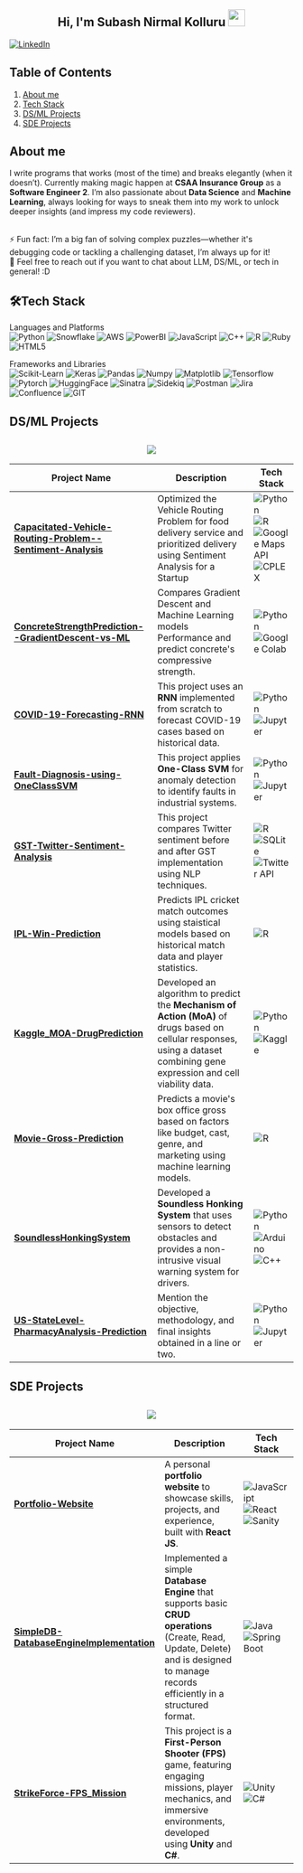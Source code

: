<h2 align="center">Hi, I'm Subash Nirmal Kolluru  <img src="https://user-images.githubusercontent.com/39955420/147578264-bae0526c-028a-49d2-8af8-d08bb4edbd2a.gif" height="30" width="30"></h2>
 
[![LinkedIn](https://img.shields.io/badge/LinkedIn-%230077B5.svg?style=for-the-badge&logo=linkedin&logoColor=white)](https://www.linkedin.com/in/subash-nirmal-kolluru/)

<!-- <h2 align="center"><img src="https://i.giphy.com/media/v1.Y2lkPTc5MGI3NjExcDc5Z2R3Z3k5aGQ5ZWpjd3lmcHV0ejh5ZnJzaDljN284dGloa3BwOSZlcD12MV9pbnRlcm5hbF9naWZfYnlfaWQmY3Q9Zw/Kq78tSGO0zVLHEexb8/giphy.gif"></h2> -->

## Table of Contents  

1. [About me](#about-me) 
2. [Tech Stack](#tech-stack) 
3. [DS/ML Projects](#dsml-projects)  
4. [SDE Projects](#sde-projects)   


<h2>About me</h2>

I write programs that works (most of the time) and breaks elegantly (when it doesn’t). Currently making magic happen at **CSAA Insurance Group** as a **Software Engineer 2**. I’m also passionate about **Data Science** and **Machine Learning**, always looking for ways to sneak them into my work to unlock deeper insights (and impress my code reviewers).


<br />
⚡ Fun fact: I’m a big fan of solving complex puzzles—whether it's debugging code or tackling a challenging dataset, I’m always up for it!
<br />
💬 Feel free to reach out if you want to chat about LLM, DS/ML, or tech in general! :D

<h2>🛠Tech Stack</h2>

Languages and Platforms  
![Python](https://img.shields.io/badge/Python-%230769AD.svg?style=for-the-badge&logo=python&logoColor=yellow)
![Snowflake](https://img.shields.io/badge/Snowflake-%23F0FFFF.svg?style=for-the-badge&logo=snowflake&logoColor=blue)
![AWS](https://img.shields.io/badge/AWS-%233334.svg?style=for-the-badge&logo=amazonwebservices&logoColor=yellow)
![PowerBI](https://img.shields.io/badge/PowerBI-%23FFFF00.svg?style=for-the-badge&logo=powerbi&logoColor=black)
![JavaScript](https://img.shields.io/badge/javascript-%23323330.svg?style=for-the-badge&logo=javascript&logoColor=%23F7DF1E)
![C++](https://img.shields.io/badge/C++-%23B0C0B0.svg?style=for-the-badge&logo=cplusplus&logoColor=blue)
![R](https://img.shields.io/badge/R-%23F6FFFF.svg?style=for-the-badge&logo=r&logoColor=blue)
![Ruby](https://img.shields.io/badge/Ruby-%23B0B0B0.svg?style=for-the-badge&logo=ruby&logoColor=red)
![HTML5](https://img.shields.io/badge/html5-%23E34F26.svg?style=for-the-badge&logo=html5&logoColor=white)

Frameworks and Libraries  
![Scikit-Learn](https://img.shields.io/badge/Scikit--Learn-%23F7931E.svg?style=for-the-badge&logo=scikit-learn&logoColor=blue)
![Keras](https://img.shields.io/badge/Keras-%23D02000.svg?style=for-the-badge&logo=keras&logoColor=white)
![Pandas](https://img.shields.io/badge/Pandas-%23152458.svg?style=for-the-badge&logo=pandas&logoColor=white)
![Numpy](https://img.shields.io/badge/NumPy-%23013243.svg?style=for-the-badge&logo=numpy&logoColor=white)
![Matplotlib](https://img.shields.io/badge/Matplotlib-%230673A5.svg?style=for-the-badge&logo=matplotlib&logoColor=white)
![Tensorflow](https://img.shields.io/badge/TensorFlow-%23FF6F00.svg?style=for-the-badge&logo=tensorflow&logoColor=white)
![Pytorch](https://img.shields.io/badge/PyTorch-%23EE4C2C.svg?style=for-the-badge&logo=pytorch&logoColor=white)
![HuggingFace](https://img.shields.io/badge/Hugging%20Face-%23FFAE00.svg?style=for-the-badge&logo=huggingface&logoColor=white)
![Sinatra](https://img.shields.io/badge/Sinatra-%23FF0000.svg?style=for-the-badge&logo=rubysinatra&logoColor=white)
![Sidekiq](https://img.shields.io/badge/Sidekiq-%23DC382D.svg?style=for-the-badge&logo=sidekiq&logoColor=white)
![Postman](https://img.shields.io/badge/Postman-%23FF6C37.svg?style=for-the-badge&logo=postman&logoColor=white)
![Jira](https://img.shields.io/badge/JIRA-%230052CC.svg?style=for-the-badge&logo=jira&logoColor=whitee)
![Confluence](https://img.shields.io/badge/Confluence-%232671E5.svg?style=for-the-badge&logo=confluence&logoColor=white)
![GIT](https://img.shields.io/badge/Git-%23F05033.svg?style=for-the-badge&logo=git&logoColor=white)


## DS/ML Projects  

<h2 align="center"><img src="https://i.giphy.com/media/v1.Y2lkPTc5MGI3NjExNXZuMnN3dzA3Zjd5b21kM2l4YzBoNTBjd2o5dTc1ZXR4a3BsNmVmNCZlcD12MV9pbnRlcm5hbF9naWZfYnlfaWQmY3Q9Zw/5k5vZwRFZR5aZeniqb/giphy.gif"></h2>

| Project Name                     | Description                                                                                 | Tech Stack                                     |
|-----------------------------------|---------------------------------------------------------------------------------------------|--------------------------------------------------|
| **[Capacitated-Vehicle-Routing-Problem--Sentiment-Analysis](./DS-ML/Capacitated-Vehicle-Routing-Problem--Sentiment-Analysis/)**      | Optimized the Vehicle Routing Problem for food delivery service and prioritized delivery using Sentiment Analysis for a Startup         | ![Python](https://img.shields.io/badge/Python-%230769AD.svg?style=for-the-badge&logo=python&logoColor=yellow) <br> ![R](https://img.shields.io/badge/R-%23F6FFFF.svg?style=for-the-badge&logo=r&logoColor=blue) <br> ![Google Maps API](https://img.shields.io/badge/Google_Maps_API-%234285F4.svg?style=for-the-badge&logo=google-maps&logoColor=white) <br> ![CPLEX](https://img.shields.io/badge/CPLEX-%230E6D3A.svg?style=for-the-badge&logo=ibm&logoColor=white)    |
| **[ConcreteStrengthPrediction--GradientDescent-vs-ML](./DS-ML/ConcreteStrengthPrediction--GradientDescent-vs-ML/)**      | Compares Gradient Descent and Machine Learning models Performance and predict concrete's compressive strength.          | ![Python](https://img.shields.io/badge/Python-%230769AD.svg?style=for-the-badge&logo=python&logoColor=yellow) <br>   ![Google Colab](https://img.shields.io/badge/Google_Colab-%234B32C3.svg?style=for-the-badge&logo=google-colab&logoColor=white)   |
| **[COVID-19-Forecasting-RNN](./DS-ML/COVID-19-Forecasting-RNN/)**      | This project uses an **RNN** implemented from scratch to forecast COVID-19 cases based on historical data.           | ![Python](https://img.shields.io/badge/Python-%230769AD.svg?style=for-the-badge&logo=python&logoColor=yellow) <br> ![Jupyter](https://img.shields.io/badge/Jupyter-%23F37626.svg?style=for-the-badge&logo=jupyter&logoColor=white)|
| **[Fault-Diagnosis-using-OneClassSVM](./DS-ML/Fault-Diagnosis-using-OneClassSVM/)**      | This project applies **One-Class SVM** for anomaly detection to identify faults in industrial systems.           | ![Python](https://img.shields.io/badge/Python-%230769AD.svg?style=for-the-badge&logo=python&logoColor=yellow) <br> ![Jupyter](https://img.shields.io/badge/Jupyter-%23F37626.svg?style=for-the-badge&logo=jupyter&logoColor=white)|
| **[GST-Twitter-Sentiment-Analysis](./DS-ML/GST-Twitter-Sentiment-Analysis/)**      | This project compares Twitter sentiment before and after GST implementation using NLP techniques.           | ![R](https://img.shields.io/badge/R-%23F6FFFF.svg?style=for-the-badge&logo=r&logoColor=blue) <br> ![SQLite](https://img.shields.io/badge/SQLite-%2307405F.svg?style=for-the-badge&logo=sqlite&logoColor=white) ![Twitter API](https://img.shields.io/badge/Twitter_API-%231DA1F2.svg?style=for-the-badge&logo=twitter&logoColor=white)|
| **[IPL-Win-Prediction](./DS-ML/IPL-Win-Prediction/)**      | Predicts IPL cricket match outcomes using staistical models based on historical match data and player statistics.      | ![R](https://img.shields.io/badge/R-%23F6FFFF.svg?style=for-the-badge&logo=r&logoColor=blue) |
| **[Kaggle_MOA-DrugPrediction](./DS-ML/Kaggle_MOA-DrugPrediction/)**      |   Developed an algorithm to predict the **Mechanism of Action (MoA)** of drugs based on cellular responses, using a dataset combining gene expression and cell viability data.   | ![Python](https://img.shields.io/badge/Python-%230769AD.svg?style=for-the-badge&logo=python&logoColor=yellow) <br> ![Kaggle](https://img.shields.io/badge/Kaggle-%231D9BFC.svg?style=for-the-badge&logo=kaggle&logoColor=white)|
| **[Movie-Gross-Prediction](./DS-ML/Movie-Gross-Prediction/)**      | Predicts a movie's box office gross based on factors like budget, cast, genre, and marketing using machine learning models.        | ![R](https://img.shields.io/badge/R-%23F6FFFF.svg?style=for-the-badge&logo=r&logoColor=blue) |
| **[SoundlessHonkingSystem](./DS-ML/SoundlessHonkingSystem/)**      | Developed a **Soundless Honking System** that uses sensors to detect obstacles and provides a non-intrusive visual warning system for drivers.        | ![Python](https://img.shields.io/badge/Python-%230769AD.svg?style=for-the-badge&logo=python&logoColor=yellow)<br> ![Arduino](https://img.shields.io/badge/Arduino-%23008C8C.svg?style=for-the-badge&logo=arduino&logoColor=white) <br> ![C++](https://img.shields.io/badge/C++-%2300599C.svg?style=for-the-badge&logo=c%2B%2B&logoColor=white) |
| **[US-StateLevel-PharmacyAnalysis-Prediction](./DS-ML/US-StateLevel-PharmacyAnalysis-Prediction/)**      | Mention the objective, methodology, and final insights obtained in a line or two.           | ![Python](https://img.shields.io/badge/Python-%230769AD.svg?style=for-the-badge&logo=python&logoColor=yellow) <br> ![Jupyter](https://img.shields.io/badge/Jupyter-%23F37626.svg?style=for-the-badge&logo=jupyter&logoColor=white)|


## SDE Projects  

<h2 align="center"><img src="https://i.giphy.com/media/v1.Y2lkPTc5MGI3NjExbHJncTF3YXY1NDliazliNXBueG9ndGY3Mjdnc3dxazVlcHJpb3htaiZlcD12MV9pbnRlcm5hbF9naWZfYnlfaWQmY3Q9Zw/qgQUggAC3Pfv687qPC/giphy.gif"></h2>

| Project Name                     | Description                                                                                 | Tech Stack                                     |
|-----------------------------------|---------------------------------------------------------------------------------------------|--------------------------------------------------|
| **[Portfolio-Website](./SDE/Portfolio-Website/)**      | A personal **portfolio website** to showcase skills, projects, and experience, built with **React JS**.           | ![JavaScript](https://img.shields.io/badge/JavaScript-%23323330.svg?style=for-the-badge&logo=javascript&logoColor=yellow) <br> ![React](https://img.shields.io/badge/React-%2300D8FF.svg?style=for-the-badge&logo=react&logoColor=white) <br> ![Sanity](https://img.shields.io/badge/Sanity-%23406F8C.svg?style=for-the-badge&logo=sanity&logoColor=white)  |
| **[SimpleDB-DatabaseEngineImplementation](./SDE/SimpleDB-DatabaseEngineImplementation/)**      | Implemented a simple **Database Engine** that supports basic **CRUD operations** (Create, Read, Update, Delete) and is designed to manage records efficiently in a structured format.                                             | ![Java](https://img.shields.io/badge/Java-%23F7A800.svg?style=for-the-badge&logo=java&logoColor=white) <br> ![Spring Boot](https://img.shields.io/badge/Spring_Boot-%236DB33F.svg?style=for-the-badge&logo=spring-boot&logoColor=white)    |
| **[StrikeForce-FPS_Mission](./SDE/StrikeForce-FPS_Mission/)**      | This project is a **First-Person Shooter (FPS)** game, featuring engaging missions, player mechanics, and immersive environments, developed using **Unity** and **C#**.       | ![Unity](https://img.shields.io/badge/Unity-%232F2F2F.svg?style=for-the-badge&logo=unity&logoColor=white) <br> ![C#](https://img.shields.io/badge/C%23-%23239120.svg?style=for-the-badge&logo=csharp&logoColor=white)|
